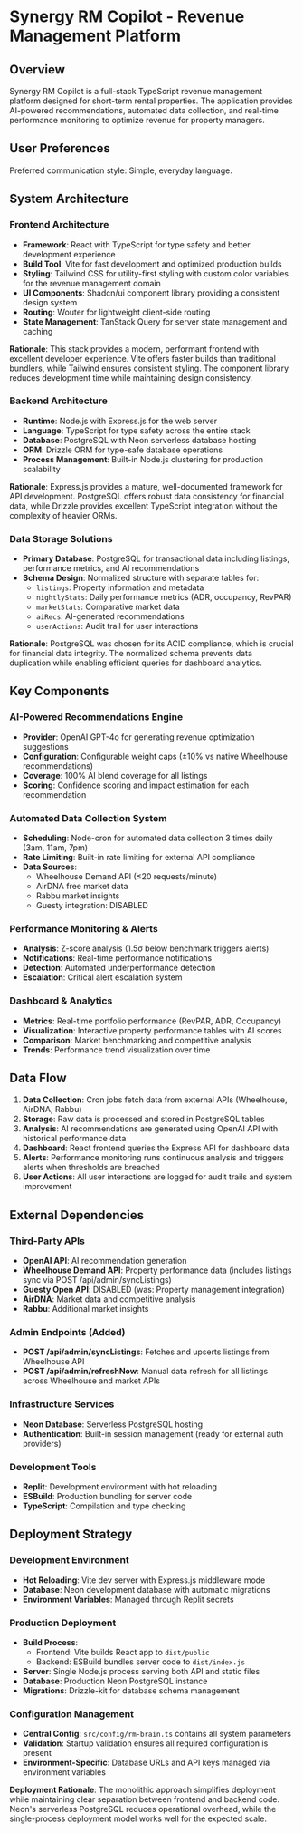 # Synergy RM Copilot - Revenue Management Platform

## Overview

Synergy RM Copilot is a full-stack TypeScript revenue management platform designed for short-term rental properties. The application provides AI-powered recommendations, automated data collection, and real-time performance monitoring to optimize revenue for property managers.

## User Preferences

Preferred communication style: Simple, everyday language.

## System Architecture

### Frontend Architecture
- **Framework**: React with TypeScript for type safety and better development experience
- **Build Tool**: Vite for fast development and optimized production builds
- **Styling**: Tailwind CSS for utility-first styling with custom color variables for the revenue management domain
- **UI Components**: Shadcn/ui component library providing a consistent design system
- **Routing**: Wouter for lightweight client-side routing
- **State Management**: TanStack Query for server state management and caching

**Rationale**: This stack provides a modern, performant frontend with excellent developer experience. Vite offers faster builds than traditional bundlers, while Tailwind ensures consistent styling. The component library reduces development time while maintaining design consistency.

### Backend Architecture
- **Runtime**: Node.js with Express.js for the web server
- **Language**: TypeScript for type safety across the entire stack
- **Database**: PostgreSQL with Neon serverless database hosting
- **ORM**: Drizzle ORM for type-safe database operations
- **Process Management**: Built-in Node.js clustering for production scalability

**Rationale**: Express.js provides a mature, well-documented framework for API development. PostgreSQL offers robust data consistency for financial data, while Drizzle provides excellent TypeScript integration without the complexity of heavier ORMs.

### Data Storage Solutions
- **Primary Database**: PostgreSQL for transactional data including listings, performance metrics, and AI recommendations
- **Schema Design**: Normalized structure with separate tables for:
  - `listings`: Property information and metadata
  - `nightlyStats`: Daily performance metrics (ADR, occupancy, RevPAR)
  - `marketStats`: Comparative market data
  - `aiRecs`: AI-generated recommendations
  - `userActions`: Audit trail for user interactions

**Rationale**: PostgreSQL was chosen for its ACID compliance, which is crucial for financial data integrity. The normalized schema prevents data duplication while enabling efficient queries for dashboard analytics.

## Key Components

### AI-Powered Recommendations Engine
- **Provider**: OpenAI GPT-4o for generating revenue optimization suggestions
- **Configuration**: Configurable weight caps (±10% vs native Wheelhouse recommendations)
- **Coverage**: 100% AI blend coverage for all listings
- **Scoring**: Confidence scoring and impact estimation for each recommendation

### Automated Data Collection System
- **Scheduling**: Node-cron for automated data collection 3 times daily (3am, 11am, 7pm)
- **Rate Limiting**: Built-in rate limiting for external API compliance
- **Data Sources**:
  - Wheelhouse Demand API (≤20 requests/minute)
  - AirDNA free market data
  - Rabbu market insights
  - Guesty integration: DISABLED

### Performance Monitoring & Alerts
- **Analysis**: Z-score analysis (1.5σ below benchmark triggers alerts)
- **Notifications**: Real-time performance notifications
- **Detection**: Automated underperformance detection
- **Escalation**: Critical alert escalation system

### Dashboard & Analytics
- **Metrics**: Real-time portfolio performance (RevPAR, ADR, Occupancy)
- **Visualization**: Interactive property performance tables with AI scores
- **Comparison**: Market benchmarking and competitive analysis
- **Trends**: Performance trend visualization over time

## Data Flow

1. **Data Collection**: Cron jobs fetch data from external APIs (Wheelhouse, AirDNA, Rabbu)
2. **Storage**: Raw data is processed and stored in PostgreSQL tables
3. **Analysis**: AI recommendations are generated using OpenAI API with historical performance data
4. **Dashboard**: React frontend queries the Express API for dashboard data
5. **Alerts**: Performance monitoring runs continuous analysis and triggers alerts when thresholds are breached
6. **User Actions**: All user interactions are logged for audit trails and system improvement

## External Dependencies

### Third-Party APIs
- **OpenAI API**: AI recommendation generation
- **Wheelhouse Demand API**: Property performance data (includes listings sync via POST /api/admin/syncListings)
- **Guesty Open API**: DISABLED (was: Property management integration)
- **AirDNA**: Market data and competitive analysis
- **Rabbu**: Additional market insights

### Admin Endpoints (Added)
- **POST /api/admin/syncListings**: Fetches and upserts listings from Wheelhouse API
- **POST /api/admin/refreshNow**: Manual data refresh for all listings across Wheelhouse and market APIs

### Infrastructure Services
- **Neon Database**: Serverless PostgreSQL hosting
- **Authentication**: Built-in session management (ready for external auth providers)

### Development Tools
- **Replit**: Development environment with hot reloading
- **ESBuild**: Production bundling for server code
- **TypeScript**: Compilation and type checking

## Deployment Strategy

### Development Environment
- **Hot Reloading**: Vite dev server with Express.js middleware mode
- **Database**: Neon development database with automatic migrations
- **Environment Variables**: Managed through Replit secrets

### Production Deployment
- **Build Process**: 
  - Frontend: Vite builds React app to `dist/public`
  - Backend: ESBuild bundles server code to `dist/index.js`
- **Server**: Single Node.js process serving both API and static files
- **Database**: Production Neon PostgreSQL instance
- **Migrations**: Drizzle-kit for database schema management

### Configuration Management
- **Central Config**: `src/config/rm-brain.ts` contains all system parameters
- **Validation**: Startup validation ensures all required configuration is present
- **Environment-Specific**: Database URLs and API keys managed via environment variables

**Deployment Rationale**: The monolithic approach simplifies deployment while maintaining clear separation between frontend and backend code. Neon's serverless PostgreSQL reduces operational overhead, while the single-process deployment model works well for the expected scale.
